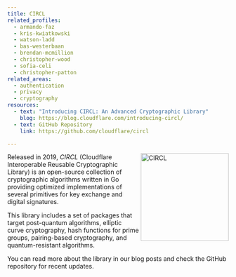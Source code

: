 ```yaml
---
title: CIRCL
related_profiles:
  - armando-faz
  - kris-kwiatkowski
  - watson-ladd
  - bas-westerbaan
  - brendan-mcmillion
  - christopher-wood
  - sofia-celi
  - christopher-patton
related_areas:
  - authentication
  - privacy
  - cryptography
resources:
  - text: "Introducing CIRCL: An Advanced Cryptographic Library"
    blog: https://blog.cloudflare.com/introducing-circl/
  - text: GitHub Repository
    link: https://github.com/cloudflare/circl

---
```


<img src="https://raw.githubusercontent.com/cloudflare/circl/master/.etc/icon.png" alt="CIRCL" width="200" align="right" />

Released in 2019, *CIRCL* (Cloudflare Interoperable Reusable Cryptographic Library) is an open-source collection of cryptographic algorithms written in Go providing optimized implementations of several primitives for key exchange and digital signatures.

This library includes a set of packages that target post-quantum algorithms, elliptic curve cryptography, hash functions for prime groups, pairing-based cryptography, and quantum-resistant algorithms.

You can read more about the library in our blog posts and check the GitHub repository for recent updates.